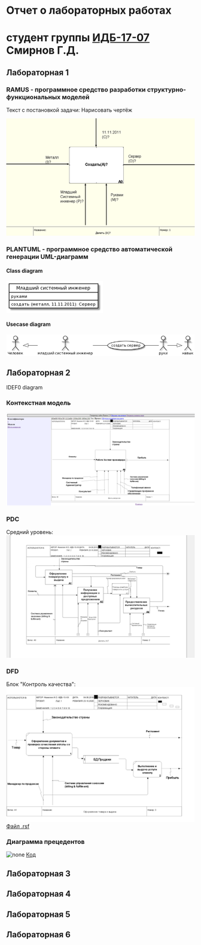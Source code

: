 # Отчет о лабораторных работах
# студент группы [ИДБ-17-07](https://github.com/stankin/design-part-1/wiki/list-idb-17-07) Смирнов Г.Д.

## Лабораторная 1

### RAMUS - программное средство разработки структурно-функциональных моделей
Текст с постановкой задачи: Нарисовать чертёж

![none](https://github.com/Notespeak/projectmanagement/blob/master/lab_1/Screenshot_8.png)



### PLANTUML - программное средство автоматической генерации UML-диаграмм
#### Class diagram
![none](https://github.com/Notespeak/projectmanagement/blob/master/lab_1/uml1.png)



#### Usecase diagram
![none](https://github.com/Notespeak/projectmanagement/blob/master/lab_1/uml2.png)
 

## Лабораторная 2
IDEF0 diagram
### Контекстная модель

![none](https://github.com/Notespeak/projectmanagement/blob/master/lab_2/Screenshot_2145.png)

### PDC
Средний уровень:
![none](https://github.com/Notespeak/projectmanagement/blob/master/lab_2/Screenshot_2161.png)

### DFD

Блок "Контроль качества":
![none](https://github.com/Notespeak/projectmanagement/blob/master/lab_2/Screenshot_2162.png)
[Файл .rsf](https://github.com/Notespeak/projectmanagement/blob/master/lab_2/pdc-tildag.rsf)

### Диаграмма прецедентов

![none]()
[Код]()

## Лабораторная 3

## Лабораторная 4

## Лабораторная 5

## Лабораторная 6
